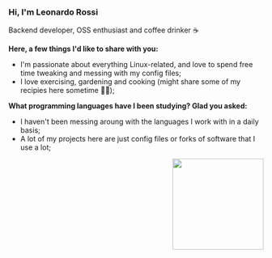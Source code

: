 ### Hi, I'm Leonardo Rossi

Backend developer, OSS enthusiast and coffee drinker :coffee:


**Here, a few things I'd like to share with you:**
* I'm passionate about everything Linux-related, and love to spend free time tweaking and messing with my config files;
* I love exercising, gardening and cooking (might share some of my recipies here sometime 👨‍🍳);

**What programming languages have I been studying? Glad you asked:**
* I haven't been messing aroung with the languages I work with in a daily basis;
* A lot of my projects here are just config files or forks of software that I use a lot;

<div align="center">
  <img style="float: right !important;" height="180em" src="https://github-readme-stats.vercel.app/api/top-langs/?username=lrossi-dev&layout=compact&langs_count=6&theme=onedark"/>
</div>


